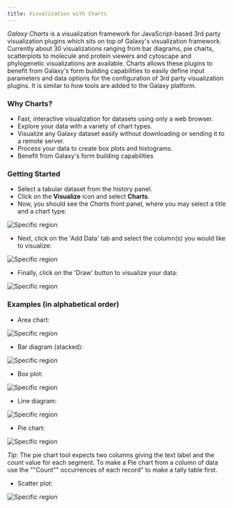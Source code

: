 ```yaml
---
title: Visualization with Charts
---
```

*Galaxy Charts* is a visualization framework for JavaScript-based 3rd party visualization plugins which sits on top of Galaxy's visualization framework. Currently about 30 visualizations ranging from bar diagrams, pie charts, scatterplots to molecule and protein viewers and cytoscape and phylogenetic visualizations are available. Charts allows these plugins to benefit from Galaxy's form building capabilities to easily define input parameters and data options for the configuration of 3rd party visualization plugins. It is similar to how tools are added to the Galaxy platform.

### Why Charts?

* Fast, interactive visualization for datasets using only a web browser.
* Explore your data with a variety of chart types.
* Visualize any Galaxy dataset easily without downloading or sending it to a remote server.
* Process your data to create box plots and histograms.
* Benefit from Galaxy's form building capabilities

### Getting Started

* Select a tabular dataset from the history panel.
* Click on the **Visualize** icon and select **Charts**.
* Now, you should see the *Charts* front panel, where you may select a title and a chart type:

![Specific region](/src/learn/visualization/charts/charts_main.png)

* Next, click on the 'Add Data' tab and select the column(s) you would like to visualize:

![Specific region](/src/learn/visualization/charts/charts_columns.png)

* Finally, click on the 'Draw' button to visualize your data:

![Specific region](/src/learn/visualization/charts/charts_bar.png)


### Examples (in alphabetical order)

* Area chart:

![Specific region](/src/learn/visualization/charts/charts_area.png)

* Bar diagram (stacked):

![Specific region](/src/learn/visualization/charts/charts_bar_stacked.png)

* Box plot:

![Specific region](/src/learn/visualization/charts/charts_box.png)

* Line diagram:

![Specific region](/src/learn/visualization/charts/charts_line.png)

* Pie chart:

![Specific region](/src/learn/visualization/charts/charts_pie.png)

*Tip*: The pie chart tool expects two columns giving the text label and the count value for each segment. To make a Pie chart from a column of data use the ""Count"" occurrences of each record" to make a tally table first.

* Scatter plot:

![Specific region](/src/learn/visualization/charts/charts_scatter.png)
